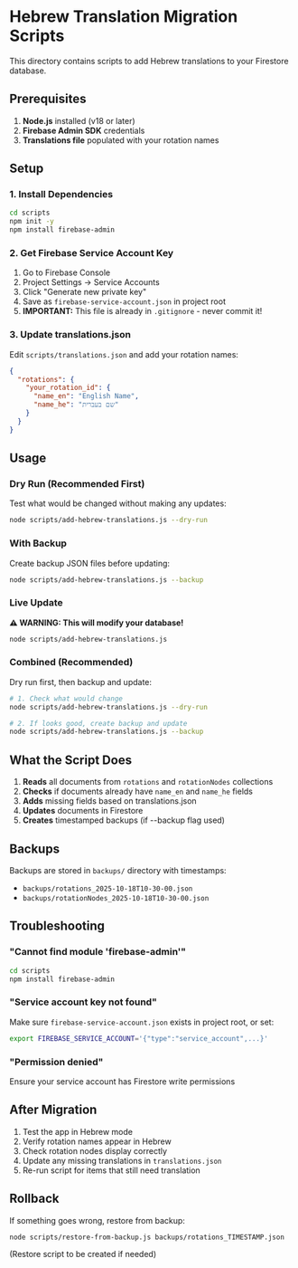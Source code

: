 # Hebrew Translation Migration Scripts

This directory contains scripts to add Hebrew translations to your Firestore database.

## Prerequisites

1. **Node.js** installed (v18 or later)
2. **Firebase Admin SDK** credentials
3. **Translations file** populated with your rotation names

## Setup

### 1. Install Dependencies

```bash
cd scripts
npm init -y
npm install firebase-admin
```

### 2. Get Firebase Service Account Key

1. Go to Firebase Console
2. Project Settings → Service Accounts
3. Click "Generate new private key"
4. Save as `firebase-service-account.json` in project root
5. **IMPORTANT:** This file is already in `.gitignore` - never commit it!

### 3. Update translations.json

Edit `scripts/translations.json` and add your rotation names:

```json
{
  "rotations": {
    "your_rotation_id": {
      "name_en": "English Name",
      "name_he": "שם בעברית"
    }
  }
}
```

## Usage

### Dry Run (Recommended First)

Test what would be changed without making any updates:

```bash
node scripts/add-hebrew-translations.js --dry-run
```

### With Backup

Create backup JSON files before updating:

```bash
node scripts/add-hebrew-translations.js --backup
```

### Live Update

**⚠️ WARNING: This will modify your database!**

```bash
node scripts/add-hebrew-translations.js
```

### Combined (Recommended)

Dry run first, then backup and update:

```bash
# 1. Check what would change
node scripts/add-hebrew-translations.js --dry-run

# 2. If looks good, create backup and update
node scripts/add-hebrew-translations.js --backup
```

## What the Script Does

1. **Reads** all documents from `rotations` and `rotationNodes` collections
2. **Checks** if documents already have `name_en` and `name_he` fields
3. **Adds** missing fields based on translations.json
4. **Updates** documents in Firestore
5. **Creates** timestamped backups (if --backup flag used)

## Backups

Backups are stored in `backups/` directory with timestamps:
- `backups/rotations_2025-10-18T10-30-00.json`
- `backups/rotationNodes_2025-10-18T10-30-00.json`

## Troubleshooting

### "Cannot find module 'firebase-admin'"
```bash
cd scripts
npm install firebase-admin
```

### "Service account key not found"
Make sure `firebase-service-account.json` exists in project root, or set:
```bash
export FIREBASE_SERVICE_ACCOUNT='{"type":"service_account",...}'
```

### "Permission denied"
Ensure your service account has Firestore write permissions

## After Migration

1. Test the app in Hebrew mode
2. Verify rotation names appear in Hebrew
3. Check rotation nodes display correctly
4. Update any missing translations in `translations.json`
5. Re-run script for items that still need translation

## Rollback

If something goes wrong, restore from backup:

```bash
node scripts/restore-from-backup.js backups/rotations_TIMESTAMP.json
```

(Restore script to be created if needed)

